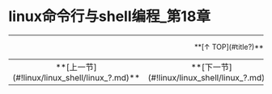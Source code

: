 # linux命令行与shell编程_第18章





---

<div align="right">**[↑ TOP](#title?)**</div>

<table>
<tr>
<td align="center">**[上一节](#!linux/linux_shell/linux_?.md)**</td>
<td align="center">**[下一节](#!linux/linux_shell/linux_?.md)**</td>
</tr>
</table>
